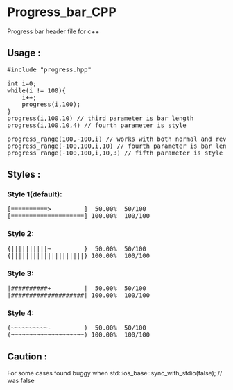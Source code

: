 # Progress_bar_CPP
Progress bar header file for c++

## Usage :
<pre>
#include "progress.hpp"

int i=0;
while(i != 100){
    i++;
    progress(i,100);
}
progress(i,100,10) // third parameter is bar length
progress(i,100,10,4) // fourth parameter is style

progress_range(100,-100,i) // works with both normal and reverse iteration for( i 100 to -100)
progress_range(-100,100,i,10) // fourth parameter is bar length
progress_range(-100,100,i,10,3) // fifth parameter is style
</pre>
## Styles :
### Style 1(default):
<pre>[==========>         ]  50.00%  50/100
[====================] 100.00%  100/100</pre>

### Style 2:
<pre>{||||||||||~         }  50.00%  50/100
{||||||||||||||||||||} 100.00%  100/100</pre>

### Style 3:
<pre>|##########+         |  50.00%  50/100
|####################| 100.00%  100/100</pre>

### Style 4:
<pre>(~~~~~~~~~~-         )  50.00%  50/100
(~~~~~~~~~~~~~~~~~~~~) 100.00%  100/100</pre>

## Caution :
For some cases found buggy when std::ios_base::sync_with_stdio(false); // was false
